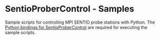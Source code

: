 # SentioProberControl - Samples
 Sample scripts for controlling MPI SENTIO probe stations with Python. 
 The [Python bindings for SentioProberControl](https://github.com/SentioProberDev/SentioProberControl/releases/) are required for executing the sample scripts.
 
 
